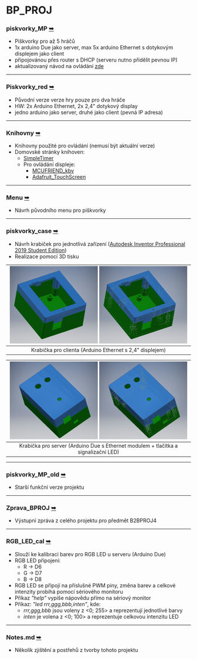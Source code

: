 # BP_PROJ


### piskvorky_MP [➥](piskvorky_MP/)
- Piškvorky pro až 5 hráčů
- 1x arduino Due jako server, max 5x arduino Ethernet s dotykovým displejem jako client
- připojovánou přes router s DHCP (serveru nutno přidělit pevnou IP)
- aktualizovaný návod na ovládání [zde](https://github.com/janzavorka/BP_PROJ/blob/master/piskvorky_MP/manual.md)
---

### Piskvorky_red [➥](Piskvorky_red/)
- Původní verze verze hry pouze pro dva hráče
- HW: 2x Arduino Ethernet, 2x 2,4" dotykový display
- jedno arduino jako server, druhé jako client (pevná IP adresa)
---

### Knihovny [➥](Knihovny/)
- Knihovny použité pro ovládání (nemusí být aktuální verze)
- Domovské stránky knihoven:
    - [SimpleTimer](https://github.com/schinken/SimpleTimer)
    - Pro ovládání displeje:
        - [MCUFRIEND_kbv](https://github.com/prenticedavid/MCUFRIEND_kbv)
        - [Adafruit_TouchScreen](https://github.com/adafruit/Adafruit_TouchScreen)
---

### Menu [➥](Menu/)
- Návrh původního menu pro piškvorky
---

### piskvorky_case [➥](piskvorky_case/)
- Návrh krabiček pro jednotlivá zařízení ([Autodesk Inventor Professional 2019 Student Edition](https://www.autodesk.cz/products/inventor/overview))
- Realizace pomocí 3D tisku

| <img src="piskvorky_case/client_ArdEthernet_case/Sestava_krabicka2.png" width="49%" alt="Krabička pro clienta" /> <img src="piskvorky_case/client_ArdEthernet_case/Sestava_krabicka1.png" width="49%" alt="Krabička pro clienta" /> |
|:---------:|
|Krabička pro clienta (Arduino Ethernet s 2,4" displejem)|

| <img src="piskvorky_case/server_ArdDue_case/sestava_krabicka2.png" width="49%" alt="Krabička pro server" /> <img src="piskvorky_case/server_ArdDue_case/sestava_krabicka1.png" width="49%" alt="Krabička pro server" /> |
|:---------:|
|Krabička pro server (Arduino Due s Ethernet modulem + tlačítka a signalizační LED)|

 ---

### piskvorky_MP_old [➥](piskvorky_MP_old/)
- Starší funkční verze projektu
---

### Zprava_BPROJ [➥](Zprava_BPROJ/)
-  Výstupní zpráva z celého projektu pro předmět B2BPROJ4
---

### RGB_LED_cal [➥](RGB_LED_cal/)
- Slouží ke kalibraci barev pro RGB LED u serveru (Arduino Due)
- RGB LED připojení:
    - R -> D6
    - G -> D7
    - B -> D8
- RGB LED se připojí na příslušné PWM piny, změna barev a celkové intenzity probíhá pomocí sériového monitoru
- Příkaz _"help"_ vypíše nápovědu přímo na sériový monitor
- Příkaz: _"led rrr,ggg,bbb,inten"_, kde:
    - _rrr,ggg,bbb_ jsou voleny z <0;&nbsp;255> a reprezentují jednotlivé barvy
    - _inten_ je volena z <0;&nbsp;100> a reprezentuje celkovou intenzitu LED
 ---

 ### Notes.md [➥](Notes.md)
 - Několik zjištění a postřehů z tvorby tohoto projektu
